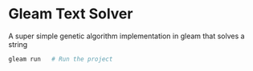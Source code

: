 # Gleam Text Solver

A super simple genetic algorithm implementation in gleam that solves a string

```sh
gleam run   # Run the project
```
